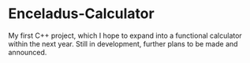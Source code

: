 # Enceladus-Calculator
My first C++ project, which I hope to expand into a functional calculator within the next year.  Still in development, further plans to be made and announced.
